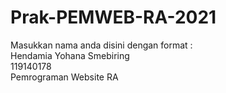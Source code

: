 # Prak-PEMWEB-RA-2021

Masukkan nama anda disini dengan format :<br>
Hendamia Yohana Smebiring <br>
119140178<br>
Pemrograman Website RA